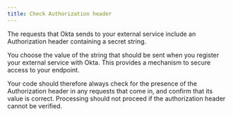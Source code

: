 ```yaml
---
title: Check Authorization header
---
```



The requests that Okta sends to your external service include an Authorization header containing a secret string.

You choose the value of the string that should be sent when you register your external service with Okta. This provides a mechanism to secure access to your endpoint.

Your code should therefore always check for the presence of the Authorization header in any requests that come in, and confirm that its value is correct. Processing should not proceed if the authorization header cannot be verified.

<StackSelector snippet="check-authorization-header"/>

<NextSectionLink/>

